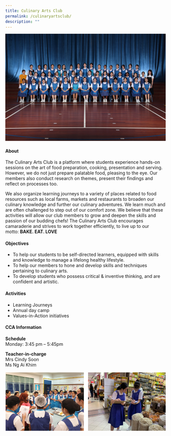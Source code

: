 ```yaml
---
title: Culinary Arts Club
permalink: /culinaryartsclub/
description: ""
---
```

![](/images/CCA/2023/culinary%20arts.jpg)

#### **About**


The Culinary Arts Club is a platform where students experience hands-on sessions on the art of food preparation, cooking, presentation and serving. However, we do not just prepare palatable food, pleasing to the eye. Our members also conduct research on themes, present their findings and reflect on processes too.  

  

We also organize learning journeys to a variety of places related to food resources such as local farms, markets and restaurants to broaden our culinary knowledge and further our culinary adventures. We learn much and are often challenged to step out of our comfort zone. We believe that these activities will allow our club members to grow and deepen the skills and passion of our budding chefs! The Culinary Arts Club encourages camaraderie and strives to work together efficiently, to live up to our motto:&nbsp;**BAKE. EAT. LOVE**

#### **Objectives**


*   To help our students to be self-directed learners, equipped with skills and knowledge to manage a lifelong healthy lifestyle.
*   To help our members to hone and develop skills and techniques pertaining to culinary arts.
*   To develop students who possess critical &amp; inventive thinking, and are confident and artistic.

#### **Activities**


*   Learning Journeys
*   Annual day camp
*   Values-in-Action initiatives

#### **CCA Information**

**Schedule**        
<br>Monday: 3:45 pm – 5:45pm
<br>

**Teacher-in-charge**
<br>Mrs Cindy Soon <br> Ms Ng Ai Khim<br>


![](/images/CCA/Clubs%20and%20Societies/Culinary%20Arts%20Club/C2.png)